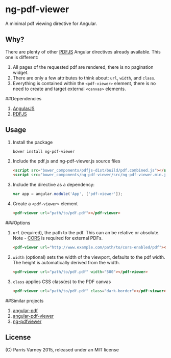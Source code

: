 # ng-pdf-viewer

A minimal pdf viewing directive for Angular.

## Why?

There are plenty of other [PDFJS](http://mozilla.github.io/pdf.js/) Angular directives already available.  This one is
different:

1. All pages of the requested pdf are rendered, there is no pagination widget.
1. There are only a few attributes to think about: `url`, `width`, and `class`.
1. Everything is contained within the `<pdf-viewer>` element, there is no need to create and target external `<canvas>` 
elements.

##Dependencies

1. [AngularJS](http://angularjs.org/)
1. [PDFJS](http://mozilla.github.io/pdf.js/)

## Usage

1. Install the package

    ```shell
    bower install ng-pdf-viewer
    ```
1. Include the pdf.js and ng-pdf-viewer.js source files

    ```html
    <script src="bower_components/pdfjs-dist/build/pdf.combined.js"></script>
    <script src="bower_components/ng-pdf-viewer/src/ng-pdf-viewer.min.js"></script>
    ```
1. Include the directive as a dependency:

    ```js
    var app = angular.module('App', ['pdf-viewer']);
    ```
1. Create a `<pdf-viewer>` element

    ```html
    <pdf-viewer url="path/to/pdf.pdf"></pdf-viewer>
    ```

###Options

1. `url` (required), the path to the pdf.  This can an be relative or absolute.  Note - 
[CORS](https://en.wikipedia.org/wiki/Cross-origin_resource_sharing) is required for external PDFs.

    ```html
    <pdf-viewer url="http://www.example.com/path/to/cors-enabled/pdf"></pdf-viewer>
    ```
1. `width` (optional) sets the width of the viewport, defaults to the pdf width.  The height is automatically derived 
from the width.

    ```html
    <pdf-viewer url="path/to/pdf.pdf" width="500"></pdf-viewer>
    ```
1. `class` applies CSS class(es) to the PDF canvas

    ```html
    <pdf-viewer url="path/to/pdf.pdf" class="dark-border"></pdf-viewer>
    ```

##Similar projects

1. [angular-pdf](https://github.com/sayanee/angularjs-pdf)
1. [angular-pdf-viewer](https://github.com/winkerVSbecks/angular-pdf-viewer)
1. [ng-pdfviewer](https://github.com/akrennmair/ng-pdfviewer)


## License

(C) Parris Varney 2015, released under an MIT license
